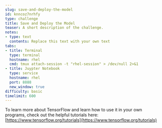 ```yaml
---
slug: save-and-deploy-the-model
id: knncoz7nrhfy
type: challenge
title: Save and Deploy the Model
teaser: A short description of the challenge.
notes:
- type: text
  contents: Replace this text with your own text
tabs:
- title: Terminal
  type: terminal
  hostname: rhel
  cmd: tmux attach-session -t "rhel-session" > /dev/null 2>&1
- title: Juypter Notebook
  type: service
  hostname: rhel
  port: 8888
  new_window: true
difficulty: basic
timelimit: 600
---
```

To learn more about TensorFlow and learn how to use it in your own programs, check out the helpful tutorials here:
[https://www.tensorflow.org/tutorials](https://www.tensorflow.org/tutorials)